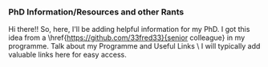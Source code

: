 ### PhD Information/Resources and other Rants
Hi there!! So, here, I'll be adding helpful information for my PhD. I got this idea from a \href{https://github.com/33fred33}{senior colleague} in my programme.
Talk about my Programme and Useful Links \\
I will typically add valuable links here for easy access. 
